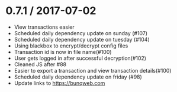 
0.7.1 / 2017-07-02
==================

  * View transactions easier
  * Scheduled daily dependency update on sunday (#107)
  * Scheduled daily dependency update on tuesday (#104)
  * Using blackbox to encrypt/decrypt config files
  * Transaction id is now in file name(#100)
  * User gets logged in after successful decryption(#102)
  * Cleaned JS after #88
  * Easier to export a transaction and view transaction details(#100)
  * Scheduled daily dependency update on friday (#98)
  * Update links to https://bunqweb.com
